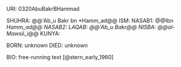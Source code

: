 URI: 0320AbuBakrBHammad

SHUHRA: @@'Ab_u Bakr bn *Hamm_ad@@
ISM: 
NASAB1: @@Ibn *Hamm_ad@@
NASAB2: 
LAQAB: @@'Ab_u Bakr@@
NISBA: @@al-Maw*sil_i@@
KUNYA: 

BORN: unknown
DIED: unknown

BIO: free-running text [@stern_early_1960]

